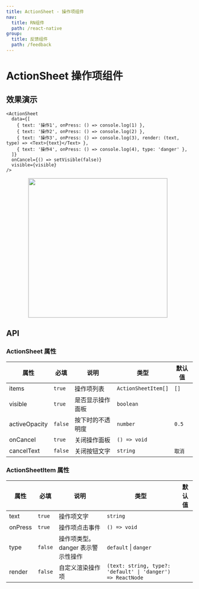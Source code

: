 ```yaml
---
title: ActionSheet - 操作项组件
nav:
  title: RN组件
  path: /react-native
group:
  title: 反馈组件
  path: /feedback
---
```


# ActionSheet 操作项组件

## 效果演示

```tsx | pure
<ActionSheet
  data={[
    { text: '操作1', onPress: () => console.log(1) },
    { text: '操作2', onPress: () => console.log(2) },
    { text: '操作3', onPress: () => console.log(3), render: (text, type) => <Text>{text}</Text> },
    { text: '操作4', onPress: () => console.log(4), type: 'danger' },
  ]}
  onCancel={() => setVisible(false)}
  visible={visible}
/>
```

<center>
  <figure>
    <img
      alt=""
      src="https://td-dev-public.oss-cn-hangzhou.aliyuncs.com/maoyes-app/1609071284389640582.gif"
      style="width: 375px; margin-right: 10px; border: 1px solid #ddd;"
    />
  </figure>
</center>

## API

### ActionSheet 属性

| 属性          | 必填    | 说明             | 类型                | 默认值 |
| ------------- | ------- | ---------------- | ------------------- | ------ |
| items         | `true`  | 操作项列表       | `ActionSheetItem[]` | `[]`   |
| visible       | `true`  | 是否显示操作面板 | `boolean`           |        |
| activeOpacity | `false` | 按下时的不透明度 | `number`            | `0.5`  |
| onCancel      | `true`  | 关闭操作面板     | `() => void`        |        |
| cancelText    | `false` | 关闭按钮文字     | `string`            | `取消` |

### ActionSheetItem 属性

| 属性 | 必填 | 说明 | 类型 | 默认值 |
| --- | --- | --- | --- | --- |
| text | `true` | 操作项文字 | `string` |  |
| onPress | `true` | 操作项点击事件 | `() => void` |  |
| type | `false` | 操作项类型。danger 表示警示性操作 | `default` \| `danger` |  |
| render | `false` | 自定义渲染操作项 | `(text: string, type?: 'default' \| 'danger') => ReactNode` |  |

